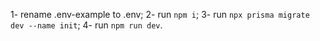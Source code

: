 1- rename .env-example to .env;
2- run `npm i`;
3- run `npx prisma migrate dev --name init`;
4- run `npm run dev`.
